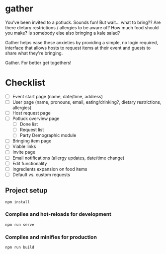 # gather

You've been invited to a potluck. Sounds fun! But wait... what to bring?? Are there dietary restrictions / allergies to be aware of? How much food should you make? Is somebody else also bringing a kale salad? 

Gather helps ease these anxieties by providing a simple, no login required, interface that allows hosts to request items at their event and guests to share what they're bringing. 

Gather. For better get togethers!

# Checklist

- [ ] Event start page (name, date/time, address)
- [ ] User page (name, pronouns, email, eating/drinking?, dietary restrictions, allergies)
- [ ] Host request page
- [ ] Potluck overview page
    - [ ] Done list
    - [ ] Request list
    - [ ] Party Demographic module
- [ ] Bringing item page
- [ ] Viable links
- [ ] Invite page
- [ ] Email notifications (allergy updates, date/time change)
- [ ] Edit functionality
- [ ] Ingredients expansion on food items
- [ ] Default vs. custom requests

## Project setup
```
npm install
```

### Compiles and hot-reloads for development
```
npm run serve
```

### Compiles and minifies for production
```
npm run build
```

